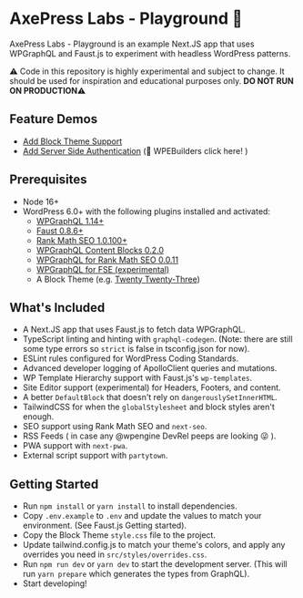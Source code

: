 # AxePress Labs - Playground 🧪

AxePress Labs - Playground is an example Next.JS app that uses WPGraphQL and Faust.js to experiment with headless WordPress patterns.

⚠️ Code in this repository is highly experimental and subject to change. It should be used for inspiration and educational purposes only. **DO NOT RUN ON PRODUCTION**⚠️

## Feature Demos

- [Add Block Theme Support](https://github.com/axewp/axepress-playground/blob/demo/block-theme-support/HowTo.md)
- [Add Server Side Authentication](https://github.com/AxeWP/axepress-playground/blob/demo/server-side-auth/HowTo.md) (📢 WPEBuilders click here! )

## Prerequisites

- Node 16+
- WordPress 6.0+ with the following plugins installed and activated:
  - [WPGraphQL 1.14+](https://wordpress.org/plugins/wp-graphql/)
  - [Faust 0.8.6+](https://github.com/wpengine/faustjs)
  - [Rank Math SEO 1.0.100+](https://wordpress.org/plugins/seo-by-rank-math/)
  - [WPGraphQL Content Blocks 0.2.0](https://github.com/wpengine/wp-graphql-content-blocks)
  - [WPGraphQL for Rank Math SEO 0.0.11](https://github.com/axewp/wp-graphql-rank-math-seo)
  - [WPGraphQL for FSE (experimental)](https://github.com/axewp/wp-graphql-fse)
  - A Block Theme (e.g. [Twenty Twenty-Three](https://wordpress.org/themes/twentytwentythree/))

## What's Included
- A Next.JS app that uses Faust.js to fetch data WPGraphQL.
- TypeScript linting and hinting with `graphql-codegen`. (Note: there are still some type errors so `strict` is false in tsconfig.json for now).
- ESLint rules configured for WordPress Coding Standards.
- Advanced developer logging of ApolloClient queries and mutations.
- WP Template Hierarchy support with Faust.js's `wp-templates`.
- Site Editor support (experimental) for Headers, Footers, and content.
- A better `DefaultBlock` that doesn't rely on `dangerouslySetInnerHTML`.
- TailwindCSS for when the `globalStylesheet` and block styles aren't enough.
- SEO support using Rank Math SEO and `next-seo`.
- RSS Feeds ( in case any @wpengine DevRel peeps are looking 😜 ).
- PWA support with `next-pwa`.
- External script support with `partytown`.

## Getting Started
- Run `npm install` or `yarn install` to install dependencies.
- Copy `.env.example` to `.env` and update the values to match your environment. (See Faust.js Getting started).
- Copy the Block Theme `style.css` file to the project.
- Update tailwind.config.js to match your theme's colors, and apply any overrides you need in `src/styles/overrides.css`.
- Run `npm run dev` or `yarn dev` to start the development server. (This will run `yarn prepare` which generates the types from GraphQL).
- Start developing!
